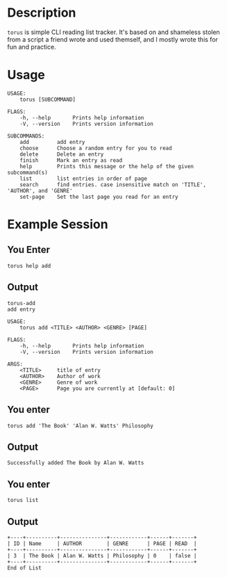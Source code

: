 # Description

`torus` is simple CLI reading list tracker. It's based on and shameless stolen from a script a friend wrote and used themself, and I mostly wrote this for fun and practice.

# Usage

```
USAGE:
    torus [SUBCOMMAND]

FLAGS:
    -h, --help       Prints help information
    -V, --version    Prints version information

SUBCOMMANDS:
    add         add entry
    choose      Choose a random entry for you to read
    delete      Delete an entry
    finish      Mark an entry as read
    help        Prints this message or the help of the given subcommand(s)
    list        list entries in order of page
    search      find entries. case insensitive match on 'TITLE', 'AUTHOR', and 'GENRE'
    set-page    Set the last page you read for an entry
```

# Example Session

## You Enter
`torus help add`

## Output

```
torus-add 
add entry

USAGE:
    torus add <TITLE> <AUTHOR> <GENRE> [PAGE]

FLAGS:
    -h, --help       Prints help information
    -V, --version    Prints version information

ARGS:
    <TITLE>     title of entry
    <AUTHOR>    Author of work
    <GENRE>     Genre of work
    <PAGE>      Page you are currently at [default: 0]
```

## You enter
`torus add 'The Book' 'Alan W. Watts' Philosophy`
## Output
```
Successfully added The Book by Alan W. Watts
```

## You enter
`torus list`

## Output
```
+----+----------+---------------+------------+------+-------+
| ID | Name     | AUTHOR        | GENRE      | PAGE | READ  |
+----+----------+---------------+------------+------+-------+
| 3  | The Book | Alan W. Watts | Philosophy | 0    | false |
+----+----------+---------------+------------+------+-------+
End of List
```